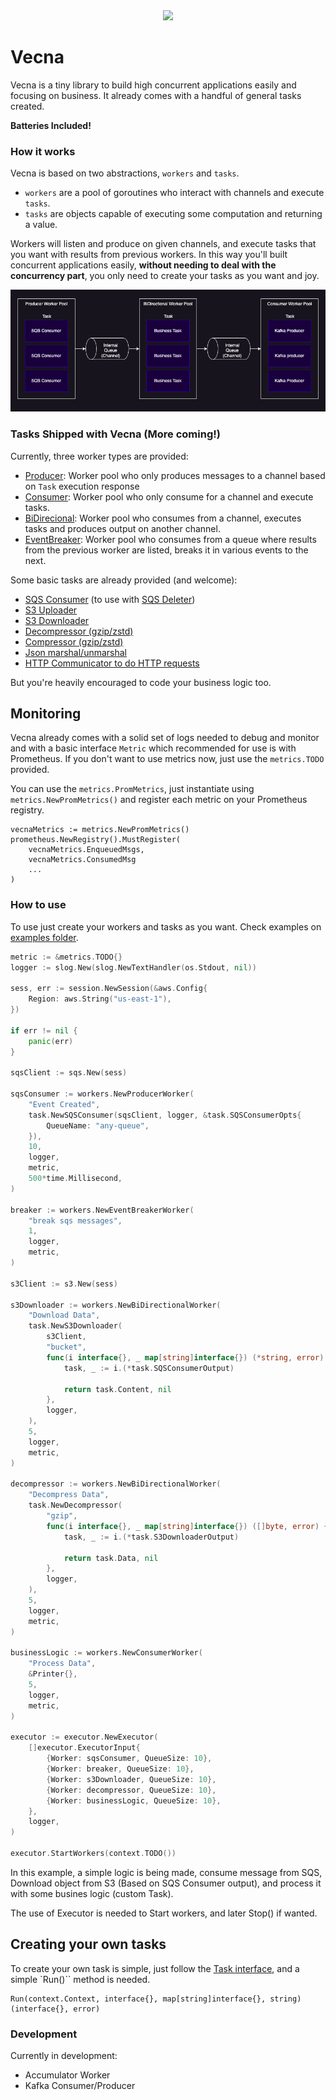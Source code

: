 <center><img src='https://i.imgur.com/BttdRu0.jpg' width='250'></center>


Vecna
=======

Vecna is a tiny library to build high concurrent applications easily and focusing on business. It already comes with a handful of general tasks created. 

**Batteries Included!**

### How it works

Vecna is based on two abstractions, `workers` and `tasks`. 

* `workers` are a pool of goroutines who interact with channels and execute `tasks`.
* `tasks` are objects capable of executing some computation and returning a value.

Workers will listen and produce on given channels, and execute tasks that you want with results from previous workers. In this way you'll built concurrent applications easily, **without needing to deal with the concurrency part**, you only need to create your tasks as you want and joy.

![Vecna Arch Overview](doc/img/vecna_arch_overview.png)

### Tasks Shipped with Vecna (More coming!)

Currently, three worker types are provided:

* [Producer](pkg/workers/producer.go): Worker pool who only produces messages to a channel based on `Task` execution response
* [Consumer](pkg/workers/consumer.go): Worker pool who only consume for a channel and execute tasks.
* [BiDirecional](pkg/workers/bi_directional.go): Worker pool who consumes from a channel, executes tasks and produces output on another channel.
* [EventBreaker](pkg/workers/event_breaker.go): Worker pool who consumes from a queue where results from the previous worker are listed, breaks it in various events to the next.

Some basic tasks are already provided (and welcome):

* [SQS Consumer](pkg/task/sqs/sqs_consumer.go) (to use with [SQS Deleter](pkg/task/sqs/sqs_deleter.go))
* [S3 Uploader](pkg/task/s3/s3_uploader.go)
* [S3 Downloader](pkg/task/s3/s3_downloader.go)
* [Decompressor (gzip/zstd)](pkg/task/compression/decompressor.go)
* [Compressor (gzip/zstd)](pkg/task/compression/compressor.go)
* [Json marshal/unmarshal](pkg/task/json/json.go)
* [HTTP Communicator to do HTTP requests](pkg/task/http_communicator/http_communicator.go)

But you're heavily encouraged to code your business logic too.

## Monitoring

Vecna already comes with a solid set of logs needed to debug and monitor and with a basic interface `Metric` which recommended for use is with Prometheus. If you don't want to use metrics now, just use the `metrics.TODO` provided.

You can use the `metrics.PromMetrics`, just instantiate using `metrics.NewPromMetrics()` and register each metric on your Prometheus registry.

```
vecnaMetrics := metrics.NewPromMetrics()
prometheus.NewRegistry().MustRegister(
    vecnaMetrics.EnqueuedMsgs,
    vecnaMetrics.ConsumedMsg
    ...
)
````

### How to use

To use just create your workers and tasks as you want. Check examples on [examples folder](examples/).

```go
metric := &metrics.TODO{}
logger := slog.New(slog.NewTextHandler(os.Stdout, nil))

sess, err := session.NewSession(&aws.Config{
    Region: aws.String("us-east-1"),
})

if err != nil {
    panic(err)
}

sqsClient := sqs.New(sess)

sqsConsumer := workers.NewProducerWorker(
    "Event Created",
    task.NewSQSConsumer(sqsClient, logger, &task.SQSConsumerOpts{
        QueueName: "any-queue",
    }),
    10,
    logger,
    metric,
    500*time.Millisecond,
)

breaker := workers.NewEventBreakerWorker(
    "break sqs messages",
    1,
    logger,
    metric,
)

s3Client := s3.New(sess)

s3Downloader := workers.NewBiDirectionalWorker(
    "Download Data",
    task.NewS3Downloader(
        s3Client,
        "bucket",
        func(i interface{}, _ map[string]interface{}) (*string, error) {
            task, _ := i.(*task.SQSConsumerOutput)

            return task.Content, nil
        },
        logger,
    ),
    5,
    logger,
    metric,
)

decompressor := workers.NewBiDirectionalWorker(
    "Decompress Data",
    task.NewDecompressor(
        "gzip",
        func(i interface{}, _ map[string]interface{}) ([]byte, error) {
            task, _ := i.(*task.S3DownloaderOutput)

            return task.Data, nil
        },
        logger,
    ),
    5,
    logger,
    metric,
)

businessLogic := workers.NewConsumerWorker(
    "Process Data",
    &Printer{},
    5,
    logger,
    metric,
)

executor := executor.NewExecutor(
    []executor.ExecutorInput{
        {Worker: sqsConsumer, QueueSize: 10},
        {Worker: breaker, QueueSize: 10},
        {Worker: s3Downloader, QueueSize: 10},
        {Worker: decompressor, QueueSize: 10},
        {Worker: businessLogic, QueueSize: 10},
    },
    logger,
)

executor.StartWorkers(context.TODO())
```

In this example, a simple logic is being made, consume message from SQS, Download object from S3 (Based on SQS Consumer output), and process it with some busines logic (custom Task). 

The use of Executor is needed to Start workers, and later Stop() if wanted.

## Creating your own tasks

To create your own task is simple, just follow the [Task interface](pkg/task/task.go), and a simple `Run()`` method is needed.

```
Run(context.Context, interface{}, map[string]interface{}, string) (interface{}, error)
``` 

### Development

Currently in development:

* Accumulator Worker
* Kafka Consumer/Producer
